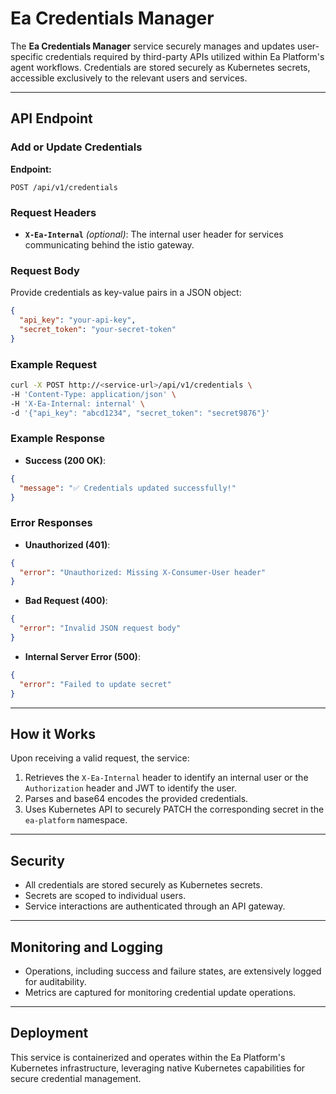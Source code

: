 # Ea Credentials Manager

The **Ea Credentials Manager** service securely manages and updates user-specific credentials required by third-party APIs utilized within Ea Platform's agent workflows. Credentials are stored securely as Kubernetes secrets, accessible exclusively to the relevant users and services.

---

## API Endpoint

### Add or Update Credentials

**Endpoint:**
```
POST /api/v1/credentials
```



### Request Headers

- **`X-Ea-Internal`** *(optional)*: The internal user header for services communicating behind the istio gateway.

### Request Body

Provide credentials as key-value pairs in a JSON object:

```json
{
  "api_key": "your-api-key",
  "secret_token": "your-secret-token"
}
```

### Example Request

```bash
curl -X POST http://<service-url>/api/v1/credentials \
-H 'Content-Type: application/json' \
-H 'X-Ea-Internal: internal' \
-d '{"api_key": "abcd1234", "secret_token": "secret9876"}'
```

### Example Response

- **Success (200 OK)**:

```json
{
  "message": "✅ Credentials updated successfully!"
}
```

### Error Responses

- **Unauthorized (401)**:

```json
{
  "error": "Unauthorized: Missing X-Consumer-User header"
}
```

- **Bad Request (400)**:

```json
{
  "error": "Invalid JSON request body"
}
```

- **Internal Server Error (500)**:

```json
{
  "error": "Failed to update secret"
}
```

---

## How it Works

Upon receiving a valid request, the service:
1. Retrieves the `X-Ea-Internal` header to identify an internal user or the `Authorization` header and JWT to identify the user.
2. Parses and base64 encodes the provided credentials.
3. Uses Kubernetes API to securely PATCH the corresponding secret in the `ea-platform` namespace.

---



## Security

- All credentials are stored securely as Kubernetes secrets.
- Secrets are scoped to individual users.
- Service interactions are authenticated through an API gateway.

---

## Monitoring and Logging

- Operations, including success and failure states, are extensively logged for auditability.
- Metrics are captured for monitoring credential update operations.

---

## Deployment

This service is containerized and operates within the Ea Platform's Kubernetes infrastructure, leveraging native Kubernetes capabilities for secure credential management.

